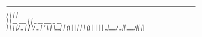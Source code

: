    _____       _                   
  / ____|     | |                  
 | |  __  ___ | |_ _ __ ___  _ __  
 | | |_ |/ _ \| __| '__/ _ \| '_ \ 
 | |__| | (_) | |_| | | (_) | | | |
  \_____|\___/ \__|_|  \___/|_| |_|